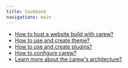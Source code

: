 ```yaml
---
title: Cookbook
navigations: main
---
```


* [How to host a website build with carew?](<{{ path('pages/doc/hosting.md') }}>)
* [How to use and create theme?](<{{ path('pages/doc/themes.md') }}>)
* [How to use and create plugins?](<{{ path('pages/doc/plugins.md') }}>)
* [How to configure carew?](<{{ path('pages/doc/configuration.md') }}>)
* [Learn more about the carew's architecture?](<{{ path('pages/doc/internal.md') }}>)

